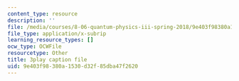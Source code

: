 ```yaml
---
content_type: resource
description: ''
file: /media/courses/8-06-quantum-physics-iii-spring-2018/9e403f98380a1530d32f85dba47f2620_dNKAsbdHDCs.srt
file_type: application/x-subrip
learning_resource_types: []
ocw_type: OCWFile
resourcetype: Other
title: 3play caption file
uid: 9e403f98-380a-1530-d32f-85dba47f2620
---
```

